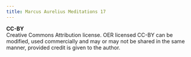 ```yaml
---
title: Marcus Aurelius Meditations 17
---
```


**CC-BY**  
Creative Commons Attribution license. OER licensed CC-BY can be modified, used commercially and may or may not be shared in the same manner, provided credit is given to the author. 
